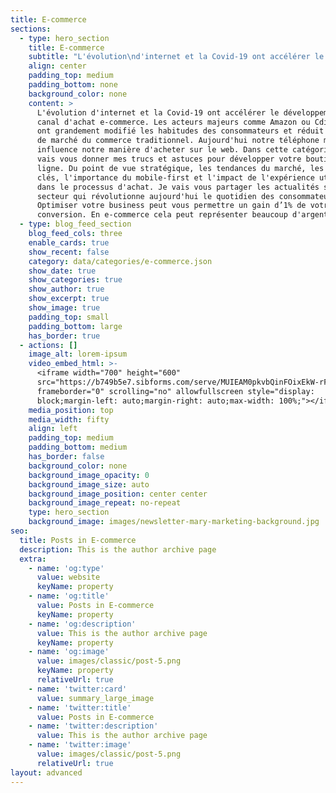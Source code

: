 ```yaml
---
title: E-commerce
sections:
  - type: hero_section
    title: E-commerce
    subtitle: "L'évolution\nd'internet et la Covid-19 ont accélérer le développement du canal d'achat\ne-commerce. Les acteurs majeurs comme Amazon ou Cdiscount ont grandement\nmodifié les habitudes des consommateurs et réduit les parts de marché du\ncommerce traditionnel. Aujourd'hui notre téléphone mobile influence notre\nmanière d'acheter sur le web. Dans cette catégorie, je vais vous donner mes\ntrucs et astuces pour développer votre boutique en ligne. Du point de vue\nstratégique, les tendances du marché, les chiffres clés, l'importance du\nmobile-first et l'impact de l'expérience utilisateur dans le processus d'achat.\nJe vais vous partager les actualités sur ce secteur qui révolutionne\naujourd'hui le quotidien des consommateurs. Optimiser votre business peut vous permettre\nun gain d’1% de votre taux de conversion. En e-commerce cela peut représenter\nbeaucoup d'argent\_!"
    align: center
    padding_top: medium
    padding_bottom: none
    background_color: none
    content: >
      L'évolution d'internet et la Covid-19 ont accélérer le développement du
      canal d'achat e-commerce. Les acteurs majeurs comme Amazon ou Cdiscount
      ont grandement modifié les habitudes des consommateurs et réduit les parts
      de marché du commerce traditionnel. Aujourd'hui notre téléphone mobile
      influence notre manière d'acheter sur le web. Dans cette catégorie, je
      vais vous donner mes trucs et astuces pour développer votre boutique en
      ligne. Du point de vue stratégique, les tendances du marché, les chiffres
      clés, l'importance du mobile-first et l'impact de l'expérience utilisateur
      dans le processus d'achat. Je vais vous partager les actualités sur ce
      secteur qui révolutionne aujourd'hui le quotidien des consommateurs.
      Optimiser votre business peut vous permettre un gain d’1% de votre taux de
      conversion. En e-commerce cela peut représenter beaucoup d'argent !
  - type: blog_feed_section
    blog_feed_cols: three
    enable_cards: true
    show_recent: false
    category: data/categories/e-commerce.json
    show_date: true
    show_categories: true
    show_author: true
    show_excerpt: true
    show_image: true
    padding_top: small
    padding_bottom: large
    has_border: true
  - actions: []
    image_alt: lorem-ipsum
    video_embed_html: >-
      <iframe width="700" height="600"
      src="https://b749b5e7.sibforms.com/serve/MUIEAM0pkvbQinFOixEkW-rF_LkKDOef_kUfJGtk7R9-UfYGPAJ_DiiVnVBksDThZYDqnmeVL4MnotsgclA_AehybCmA3NKcWHLbbvdkKvG0n34T7OuHuIsL2dj3-o197_s8hEpdP9x5L2dDoMQzA-iDTR8VKjJg43Ng3XjNLA8_kzDtFQqaWLGl0KlowvrzGYQ-eObrny3EASDU"
      frameborder="0" scrolling="no" allowfullscreen style="display:
      block;margin-left: auto;margin-right: auto;max-width: 100%;"></iframe>
    media_position: top
    media_width: fifty
    align: left
    padding_top: medium
    padding_bottom: medium
    has_border: false
    background_color: none
    background_image_opacity: 0
    background_image_size: auto
    background_image_position: center center
    background_image_repeat: no-repeat
    type: hero_section
    background_image: images/newsletter-mary-marketing-background.jpg
seo:
  title: Posts in E-commerce
  description: This is the author archive page
  extra:
    - name: 'og:type'
      value: website
      keyName: property
    - name: 'og:title'
      value: Posts in E-commerce
      keyName: property
    - name: 'og:description'
      value: This is the author archive page
      keyName: property
    - name: 'og:image'
      value: images/classic/post-5.png
      keyName: property
      relativeUrl: true
    - name: 'twitter:card'
      value: summary_large_image
    - name: 'twitter:title'
      value: Posts in E-commerce
    - name: 'twitter:description'
      value: This is the author archive page
    - name: 'twitter:image'
      value: images/classic/post-5.png
      relativeUrl: true
layout: advanced
---
```

